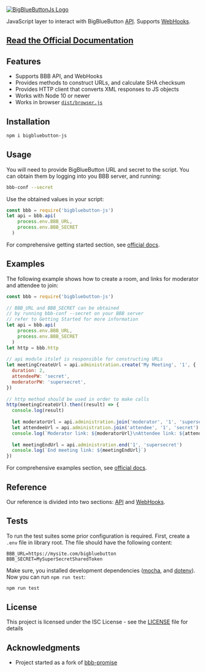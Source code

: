 [![BigBlueButtonJs Logo](https://aakatev.github.io/bigbluebutton-js-docs/images/logo.png)](https://aakatev.github.io/bigbluebutton-js-docs/)

JavaScript layer to interact with BigBlueButton [API](https://docs.bigbluebutton.org/dev/api). Supports [WebHooks](https://docs.bigbluebutton.org/dev/webhooks.html).

## [Read the Official Documentation](https://aakatev.github.io/bigbluebutton-js-docs/)

## Features

- Supports BBB API, and WebHooks
- Provides methods to construct URLs, and calculate SHA checksum
- Provides HTTP client that converts XML responses to JS objects
- Works with Node 10 or newer
- Works in browser [`dist/browser.js`](https://github.com/aakatev/bigbluebutton-js/tree/master/dist/browser.js)

## Installation

```bash
npm i bigbluebutton-js
```

## Usage

You will need to provide BigBlueButton URL and secret to the script. You can obtain them by logging into you BBB server, and running:

```bash
bbb-conf --secret
```

Use the obtained values in your script:

```javascript
const bbb = require('bigbluebutton-js')
let api = bbb.api(
    process.env.BBB_URL, 
    process.env.BBB_SECRET
  )
```
For comprehensive getting started section, see [official docs](https://aakatev.github.io/bigbluebutton-js-docs/docs/getting-started/).

## Examples

The following example shows how to create a room, and links for moderator and attendee to join:

```javascript
const bbb = require('bigbluebutton-js')
 
// BBB_URL and BBB_SECRET can be obtained
// by running bbb-conf --secret on your BBB server
// refer to Getting Started for more information
let api = bbb.api(
    process.env.BBB_URL, 
    process.env.BBB_SECRET
  )
let http = bbb.http
 
// api module itslef is responsible for constructing URLs
let meetingCreateUrl = api.administration.create('My Meeting', '1', {
  duration: 2,
  attendeePW: 'secret',
  moderatorPW: 'supersecret',
})
 
// http method should be used in order to make calls
http(meetingCreateUrl).then((result) => {
  console.log(result)
 
  let moderatorUrl = api.administration.join('moderator', '1', 'supersecret')
  let attendeeUrl = api.administration.join('attendee', '1', 'secret')
  console.log(`Moderator link: ${moderatorUrl}\nAttendee link: ${attendeeUrl}`)
 
  let meetingEndUrl = api.administration.end('1', 'supersecret')
  console.log(`End meeting link: ${meetingEndUrl}`)
})
```

For comprehensive examples section, see [official docs](https://aakatev.github.io/bigbluebutton-js-docs/docs/getting-started/examples/).

## Reference

Our reference is divided into two sections: [API](https://aakatev.github.io/bigbluebutton-js-docs/docs/reference/api/) and [WebHooks](https://aakatev.github.io/bigbluebutton-js-docs/docs/reference/webhooks/).

## Tests

To run the test suites some prior configuration is required. First, create a `.env` file in library root. The file should have the following content:

```
BBB_URL=https://mysite.com/bigbluebutton
BBB_SECRET=MySuperSecretSharedToken
```

Make sure, you installed development dependencies ([mocha](https://www.npmjs.com/package/mocha), and [dotenv](https://www.npmjs.com/package/dotenv)). Now you can run `npm run test`:

```bash
npm run test
```

## License

This project is licensed under the ISC License - see the [LICENSE](LICENSE) file for details

## Acknowledgments

- Project started as a fork of [bbb-promise](https://www.npmjs.com/package/bbb-promise)
